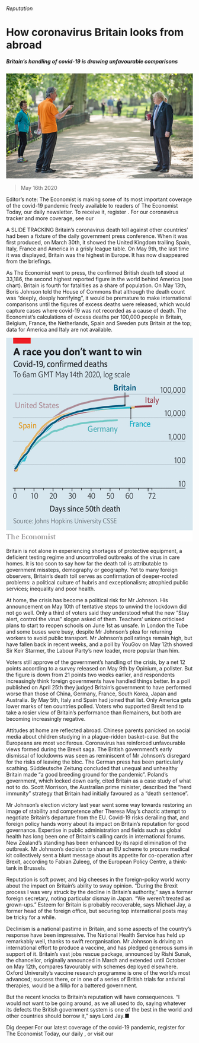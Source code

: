 ###### Reputation

# How coronavirus Britain looks from abroad 

##### Britain’s handling of covid-19 is drawing unfavourable comparisons 

![image](images/20200516_BRP001_0.jpg) 

> May 16th 2020 

Editor’s note: The Economist is making some of its most important coverage of the covid-19 pandemic freely available to readers of The Economist Today, our daily newsletter. To receive it, register . For our coronavirus tracker and more coverage, see our 

A SLIDE TRACKING Britain’s coronavirus death toll against other countries’ had been a fixture of the daily government press conference. When it was first produced, on March 30th, it showed the United Kingdom trailing Spain, Italy, France and America in a grisly league table. On May 9th, the last time it was displayed, Britain was the highest in Europe. It has now disappeared from the briefings.

As The Economist went to press, the confirmed British death toll stood at 33,186, the second highest reported figure in the world behind America (see chart). Britain is fourth for fatalities as a share of population. On May 13th, Boris Johnson told the House of Commons that although the death count was “deeply, deeply horrifying”, it would be premature to make international comparisons until the figures of excess deaths were released, which would capture cases where covid-19 was not recorded as a cause of death. The Economist’s calculations of excess deaths per 100,000 people in Britain, Belgium, France, the Netherlands, Spain and Sweden puts Britain at the top; data for America and Italy are not available.

![image](images/20200516_BRC613.png) 


Britain is not alone in experiencing shortages of protective equipment, a deficient testing regime and uncontrolled outbreaks of the virus in care homes. It is too soon to say how far the death toll is attributable to government missteps, demography or geography. Yet to many foreign observers, Britain’s death toll serves as confirmation of deeper-rooted problems: a political culture of hubris and exceptionalism; atrophied public services; inequality and poor health.


At home, the crisis has become a political risk for Mr Johnson. His announcement on May 10th of tentative steps to unwind the lockdown did not go well. Only a third of voters said they understood what the new “Stay alert, control the virus” slogan asked of them. Teachers’ unions criticised plans to start to reopen schools on June 1st as unsafe. In London the Tube and some buses were busy, despite Mr Johnson’s plea for returning workers to avoid public transport. Mr Johnson’s poll ratings remain high, but have fallen back in recent weeks, and a poll by YouGov on May 12th showed Sir Keir Starmer, the Labour Party’s new leader, more popular than him.

Voters still approve of the government’s handling of the crisis, by a net 12 points according to a survey released on May 9th by Opinium, a pollster. But the figure is down from 21 points two weeks earlier, and respondents increasingly think foreign governments have handled things better. In a poll published on April 25th they judged Britain’s government to have performed worse than those of China, Germany, France, South Korea, Japan and Australia. By May 5th, Italy and Spain had joined that list. Only America gets lower marks of ten countries polled. Voters who supported Brexit tend to take a rosier view of Britain’s performance than Remainers, but both are becoming increasingly negative.

Attitudes at home are reflected abroad. Chinese parents panicked on social media about children studying in a plague-ridden basket-case. But the Europeans are most vociferous. Coronavirus has reinforced unfavourable views formed during the Brexit saga. The British government’s early dismissal of lockdowns was seen as reminiscent of Mr Johnson’s disregard for the risks of leaving the bloc. The German press has been particularly scathing. Süddeutsche Zeitung concluded that unequal and unhealthy Britain made “a good breeding ground for the pandemic”. Poland’s government, which locked down early, cited Britain as a case study of what not to do. Scott Morrison, the Australian prime minister, described the “herd immunity” strategy that Britain had initially favoured as a “death sentence”.

Mr Johnson’s election victory last year went some way towards restoring an image of stability and competence after Theresa May’s chaotic attempt to negotiate Britain’s departure from the EU. Covid-19 risks derailing that, and foreign policy hands worry about its impact on Britain’s reputation for good governance. Expertise in public administration and fields such as global health has long been one of Britain’s calling cards in international forums. New Zealand’s standing has been enhanced by its rapid elimination of the outbreak. Mr Johnson’s decision to shun an EU scheme to procure medical kit collectively sent a blunt message about its appetite for co-operation after Brexit, according to Fabian Zuleeg, of the European Policy Centre, a think-tank in Brussels.

Reputation is soft power, and big cheeses in the foreign-policy world worry about the impact on Britain’s ability to sway opinion. “During the Brexit process I was very struck by the decline in Britain’s authority,” says a former foreign secretary, noting particular dismay in Japan. “We weren’t treated as grown-ups.” Esteem for Britain is probably recoverable, says Michael Jay, a former head of the foreign office, but securing top international posts may be tricky for a while.

Declinism is a national pastime in Britain, and some aspects of the country’s response have been impressive. The National Health Service has held up remarkably well, thanks to swift reorganisation. Mr Johnson is driving an international effort to produce a vaccine, and has pledged generous sums in support of it. Britain’s vast jobs rescue package, announced by Rishi Sunak, the chancellor, originally announced in March and extended until October on May 12th, compares favourably with schemes deployed elsewhere. Oxford University’s vaccine research programme is one of the world’s most advanced; success there, or in one of a series of British trials for antiviral therapies, would be a fillip for a battered government.

But the recent knocks to Britain’s reputation will have consequences. “I would not want to be going around, as we all used to do, saying whatever its defects the British government system is one of the best in the world and other countries should borrow it,” says Lord Jay.■

Dig deeper:For our latest coverage of the covid-19 pandemic, register for The Economist Today, our daily , or visit our 

